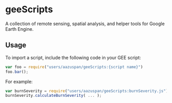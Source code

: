 # geeScripts
A collection of remote sensing, spatial analysis, and helper tools for Google Earth Engine.

## Usage
To import a script, include the following code in your GEE script:
```javascript
var foo = require("users/aazuspan/geeScripts:{script name}")
foo.bar();
```

For example:
```javascript
var burnSeverity = require("users/aazuspan/geeScripts:burnSeverity.js")
burnSeverity.calculateBurnSeverity( ... );
```
